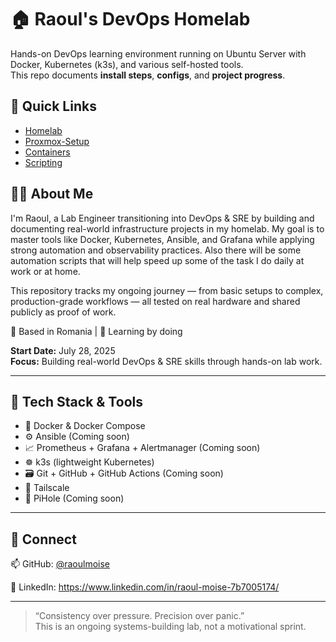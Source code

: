 # 🏠 Raoul's DevOps Homelab

Hands-on DevOps learning environment running on Ubuntu Server with Docker, Kubernetes (k3s), and various self-hosted tools.  
This repo documents **install steps**, **configs**, and **project progress**.

##  📂 Quick Links
- [Homelab](https://github.com/raoulmoise/homelab)
- [Proxmox-Setup](https://github.com/raoulmoise/homelab/tree/main/proxmox-setup)
- [Containers](https://github.com/raoulmoise/homelab/tree/main/containers)
- [Scripting](https://github.com/raoulmoise/scripting)

## 👨‍💻 About Me

I'm Raoul, a Lab Engineer transitioning into DevOps & SRE by building and documenting real-world infrastructure projects in my homelab. My goal is to master tools like Docker, Kubernetes, Ansible, and Grafana while applying strong automation and observability practices. Also there will be some automation scripts that will help speed up some of the task I do daily at work or at home.

This repository tracks my ongoing journey — from basic setups to complex, production-grade workflows — all tested on real hardware and shared publicly as proof of work.

📍 Based in Romania | 🧠 Learning by doing

**Start Date:** July 28, 2025  
**Focus:** Building real-world DevOps & SRE skills through hands-on lab work.  

---

## 🔧 Tech Stack & Tools

- 🐳 Docker & Docker Compose 
- ⚙️ Ansible 	(Coming soon)
- 📈 Prometheus + Grafana + Alertmanager 	(Coming soon)
- ☸️ k3s (lightweight Kubernetes)
- 🗃️ Git + GitHub + GitHub Actions 	(Coming soon)
- 🛜 Tailscale
- 🍓 PiHole  (Coming soon)

---

## 🔗 Connect

📫 GitHub: [@raoulmoise](https://github.com/raoulmoise)

🚀 LinkedIn: https://www.linkedin.com/in/raoul-moise-7b7005174/

---

> “Consistency over pressure. Precision over panic.”  
> This is an ongoing systems-building lab, not a motivational sprint.


